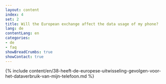 ```yaml
---
layout: content
index: 4
set: 2
title: Will the European exchange affect the data usage of my phone?
lang: de
contentLang: en
categories:
- de
- faq
showBreadCrumbs: true
showContact: true
---
```

{% include content/en/38-heeft-de-europese-uitwisseling-gevolgen-voor-het-dataverbruik-van-mijn-telefoon.md %}
